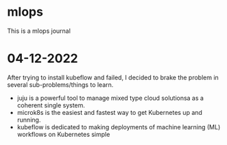 # mlops
This is a mlops journal


# 04-12-2022
After trying to install kubeflow and failed, I decided to brake the problem in several sub-problems/things to learn. 
- juju is a powerful tool to manage mixed type cloud solutionsa as a coherent single system. 
- microk8s is the easiest and fastest way to get Kubernetes up and running. 
- kubeflow is dedicated to making deployments of machine learning (ML) workflows on Kubernetes simple
